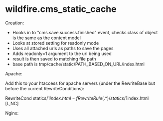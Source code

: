 wildfire.cms_static_cache
=========================

Creation:
- Hooks in to "cms.save.success.finished" event, checks class of object is the same as the content model
- Looks at stored setting for readonly mode
- Uses all attached urls as paths to save the pages
- Adds readonly=1 argument to the url being used
- result is then saved to matching file path
- base path is tmp/cache/static/PATH_BASED_ON_URL/index.html

Apache:

Add this to your htaccess for apache servers (under the RewriteBase but before the current RewriteConditions):

RewriteCond statics/$1index.html -f
RewriteRule (.*) /statics/$1index.html [L,NC]

Nginx:



